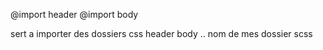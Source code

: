 @import header
@import body

sert a importer des dossiers css
header body .. nom de mes dossier scss
